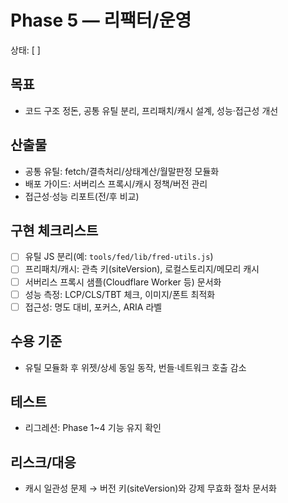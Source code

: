 # Phase 5 — 리팩터/운영

상태: [ ]

## 목표
- 코드 구조 정돈, 공통 유틸 분리, 프리패치/캐시 설계, 성능·접근성 개선

## 산출물
- 공통 유틸: fetch/결측처리/상태계산/월말판정 모듈화
- 배포 가이드: 서버리스 프록시/캐시 정책/버전 관리
- 접근성·성능 리포트(전/후 비교)

## 구현 체크리스트
- [ ] 유틸 JS 분리(예: `tools/fed/lib/fred-utils.js`)
- [ ] 프리패치/캐시: 관측 키(siteVersion), 로컬스토리지/메모리 캐시
- [ ] 서버리스 프록시 샘플(Cloudflare Worker 등) 문서화
- [ ] 성능 측정: LCP/CLS/TBT 체크, 이미지/폰트 최적화
- [ ] 접근성: 명도 대비, 포커스, ARIA 라벨

## 수용 기준
- 유틸 모듈화 후 위젯/상세 동일 동작, 번들·네트워크 호출 감소

## 테스트
- 리그레션: Phase 1~4 기능 유지 확인

## 리스크/대응
- 캐시 일관성 문제 → 버전 키(siteVersion)와 강제 무효화 절차 문서화

